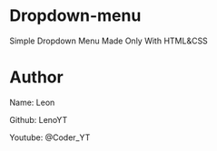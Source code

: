 # Dropdown-menu
Simple Dropdown Menu Made Only With HTML&amp;CSS

# Author
Name: Leon

Github: LenoYT

Youtube: @Coder_YT
